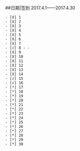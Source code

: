 ##日期|签到
2017.4.1——2017.4.30

    - [X] 1
    - [X] 2
    - [X] 3
    - [X] 4
    - [X] 5
    - [X] 6
    - [X] 7
    - [√] 8 - -
    - [X] 9
    - [X] 10
    - [X] 11 
    - [X] 12 
    - [X] 13
    - [X] 14
    - [√] 15
    - [√] 16
    - [*] 17 
    - [*] 18 
    - [*] 19 
    - [*] 20
    - [*] 21 
    - [*] 22
    - [*] 23
    - [*] 24
    - [*] 25
    - [*] 26
    - [*] 27
    - [*] 28 
    - [*] 29
    - [*] 30 
